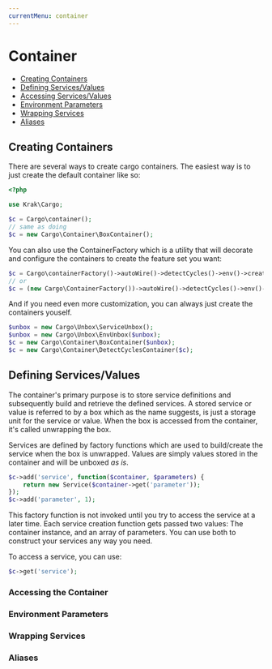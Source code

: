 ```yaml
---
currentMenu: container
---
```

# Container

- [Creating Containers](#creating-containers)
- [Defining Services/Values](#defining-services-values)
- [Accessing Services/Values](#accessing-services-values)
- [Environment Parameters](#environment-parameters)
- [Wrapping Services](#wrapping-services)
- [Aliases](#aliases)

## Creating Containers

There are several ways to create cargo containers. The easiest way is to just create the default container like so:

```php
<?php

use Krak\Cargo;

$c = Cargo\container();
// same as doing
$c = new Cargo\Container\BoxContainer();
```

You can also use the ContainerFactory which is a utility that will decorate and configure the containers to create the feature set you want:

```php
$c = Cargo\containerFactory()->autoWire()->detectCycles()->env()->create();
// or
$c = (new Cargo\ContainerFactory())->autoWire()->detectCycles()->env()->create();
```

And if you need even more customization, you can always just create the containers youself.

```php
$unbox = new Cargo\Unbox\ServiceUnbox();
$unbox = new Cargo\Unbox\EnvUnbox($unbox);
$c = new Cargo\Container\BoxContainer($unbox);
$c = new Cargo\Container\DetectCyclesContainer($c);
```

## Defining Services/Values

The container's primary purpose is to store service definitions and subsequently build and retrieve the defined services. A stored service or value is referred to by a box which as the name suggests, is just a storage unit for the service or value. When the box is accessed from the container, it's called unwrapping the box.

Services are defined by factory functions which are used to build/create the service when the box is unwrapped. Values are simply values stored in the container and will be unboxed *as is*.

```php
$c->add('service', function($container, $parameters) {
    return new Service($container->get('parameter'));
});
$c->add('parameter', 1);
```

This factory function is not invoked until you try to access the service at a later time. Each service creation function gets passed two values: The container instance, and an array of parameters. You can use both to construct your services any way you need.

To access a service, you can use:

```php
$c->get('service');
```


### Accessing the Container


### Environment Parameters

### Wrapping Services

### Aliases
